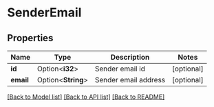 # SenderEmail

## Properties

Name | Type | Description | Notes
------------ | ------------- | ------------- | -------------
**id** | Option<**i32**> | Sender email id | [optional]
**email** | Option<**String**> | Sender email address | [optional]

[[Back to Model list]](../README.md#documentation-for-models) [[Back to API list]](../README.md#documentation-for-api-endpoints) [[Back to README]](../README.md)


